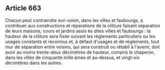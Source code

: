 Article 663
----
Chacun peut contraindre son voisin, dans les villes et faubourgs, à contribuer
aux constructions et réparations de la clôture faisant séparation de leurs
maisons, cours et jardins assis ès dites villes et faubourgs : la hauteur de la
clôture sera fixée suivant les règlements particuliers ou les usages constants
et reconnus et, à défaut d'usages et de règlements, tout mur de séparation entre
voisins, qui sera construit ou rétabli à l'avenir, doit avoir au moins
trente-deux décimètres de hauteur, compris le chaperon, dans les villes de
cinquante mille âmes et au-dessus, et vingt-six décimètres dans les autres.
